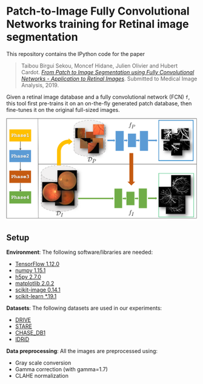 # Patch-to-Image Fully Convolutional Networks training for Retinal image segmentation


This repository contains the IPython code for the paper
> Taibou Birgui Sekou, Moncef Hidane, Julien Olivier and Hubert Cardot. [*From Patch to Image Segmentation using Fully Convolutional Networks - Application to Retinal Images*](https://arxiv.org/abs/1904.****). Submitted to Medical Image Analysis, 2019.

Given a retinal image database and a fully convolutional network (FCN) `f`, this tool first pre-trains it on an on-the-fly generated 
patch database, then fine-tunes it on the original full-sized images.

![Framework](images/framework.png)


## Setup

**Environment**: The following software/libraries are needed:
- [TensorFlow 1.12.0](https://tensorflow.org)
- [numpy 1.15.1](https://docs.scipy.org/doc/numpy/user/quickstart.html)  
- [h5py 2.7.0](http://docs.h5py.org/en/stable/build.html#install)
- [matplotlib 2.0.2](https://matplotlib.org/users/installing.html)
- [scikit-image 0.14.1](https://scikit-image.org)
- [scikit-learn *.19.1](https://scikit-learn.org)
 
**Datasets**: The following datasets are used in our experiments:
- [DRIVE](http://www.isi.uu.nl/Research/Databases/DRIVE/)
- [STARE](http://www.ces.clemson.edu/~ahoover/stare/)
- [CHASE_DB1](https://blogs.kingston.ac.uk/retinal/chasedb1/)
- [IDRiD](https://idrid.grand-challenge.org/)

**Data preprocessing**: All the images are preprocessed using:
- Gray scale conversion
- Gamma correction (with gamma=1.7)
- CLAHE normalization 
